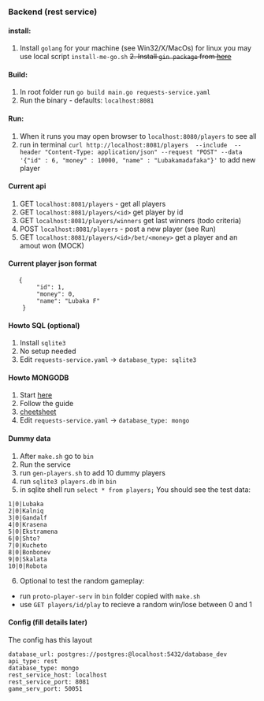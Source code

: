 ### Backend (rest service)

#### install:

1. Install `golang` for your machine (see Win32/X/MacOs) for linux you may use local script `install-me-go.sh`
~~2. Install `gin package` from [here](https://pkg.go.dev/github.com/gin-gonic/gin#section-readme)~~


#### Build:
1. In root folder run `go build main.go requests-service.yaml`
2. Run the binary - defaults:
`localhost:8081`

#### Run:
1. When it runs you may open browser to `localhost:8080/players` to see all
2. run in terminal 
`curl http://localhost:8081/players  --include  --header "Content-Type: application/json" --request "POST" --data '{"id" : 6, "money" : 10000, "name" : "Lubakamadafaka"}'` 
to add new player

#### Current api

1. GET 	`localhost:8081/players` - get all players 
2. GET 	`localhost:8081/players/<id>` get player by id 
3. GET  `localhost:8081/players/winners` get last winners (todo criteria)
4. POST	`localhost:8081/players` - post a new player (see Run)
5. GET	`localhost:8081/players/<id>/bet/<money>` get a player and an amout won (MOCK)


#### Current player json format 
```
   {
        "id": 1,
        "money": 0,
        "name": "Lubaka F"
    }
```

#### Howto SQL (optional)
1. Install `sqlite3`
2. No setup needed 
3. Edit `requests-service.yaml` -> `database_type: sqlite3`

#### Howto MONGODB
1. Start [here](https://account.mongodb.com/account/login)
2. Follow the guide
3. [cheetsheet](https://www.mongodb.com/developer/products/mongodb/cheat-sheet/)
4. Edit `requests-service.yaml` -> `database_type: mongo`


#### Dummy data
1. After `make.sh` go to `bin`
2. Run the service 
3. run `gen-players.sh` to add 10 dummy players 
4. run `sqlite3 players.db` in `bin`
5. in sqlite shell run `select * from players;`
You should see the test data:
```
1|0|Lubaka
2|0|Kalniq
3|0|Gandalf
4|0|Krasena
5|0|Ekstramena
6|0|Shto?
7|0|Kucheto
8|0|Bonbonev
9|0|Skalata
10|0|Robota
```
6. Optional to test the random gameplay:
- run `proto-player-serv` in `bin` folder copied with `make.sh`
- use `GET players/id/play` to recieve a random win/lose between 0 and 1

#### Config (fill details later)
The config has this layout
```
database_url: postgres://postgres:@localhost:5432/database_dev
api_type: rest 
database_type: mongo
rest_service_host: localhost
rest_service_port: 8081
game_serv_port: 50051
```
